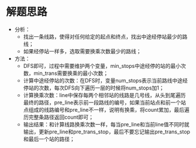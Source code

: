 # 解题思路
- 分析：
	- 找出一条线路，使得对任何给定的起点和终点，找出中途经停站最少的路线；
	- 如果经停站一样多，选取需要换乘次数最少的路线；
- 方法：
	- DFS即可，过程中需要维护两个变量，min_stops中途经停的站的最小次数，min_trans需要换乘的最小次数；
	- 计算中途经停站的次数：在DFS时，变量num_stops表示当前路线中途经停站的次数，每次DFS向下遍历一层的时候将num_stops加1；
	- 计算换乘次数：line中保存每两个相邻站的线路是几号线，从头到尾遍历最终的路径，pre_line表示前一段路线的编号，如果当前站点和前一个站点组成的线路编号和pre_line不一样，说明有换乘，将count累加，最后遍历完整条路径返回count即可；
	- 输出结果：和计算线路换乘次数一样，每当pre_line和当前line值不同时就输出，更新pre_line和pre_trans_stop，最后不要忘记输出pre_trans_stop和最后一个站的路径；